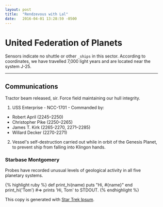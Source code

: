 ```yaml
---
layout: post
title:  "Rendzevous with Lal"
date:   2016-04-01 13:28:59 -0500
---
```

# United Federation of Planets

Sensors indicate no shuttle or other `_ships` in this sector. According to coordinates, we have travelled 7,000 light years and are located near the system J-25.

* * *

## Communications

Tractor beam released, sir. Force field maintaining our hull integrity. 

1. USS Enterprise - NCC-1701 - Commanded by:
  * Robert April (2245–2250)
  * Christopher Pike (2250–2265)
  * James T. Kirk (2265-2270, 2271–2285)
  * Willard Decker (2270-2271)
2. Vessel's self-destruction carried out while in orbit of the Genesis Planet, to prevent ship from falling into Klingon hands.

### Starbase Montgomery

Probes have recorded unusual levels of geological activity in all five planetary systems.

{% highlight ruby %}
def print_hi(name)
  puts "Hi, #{name}"
end
print_hi('Tom')
#=> prints 'Hi, Tom' to STDOUT.
{% endhighlight %}

This copy is generated with [Star Trek Ipsum][star-trek-ipsum].

[star-trek-ipsum]: http://vlad-saling.github.io/star-trek-ipsum/
